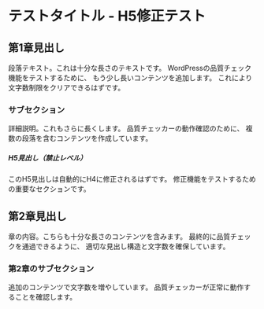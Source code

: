 # テストタイトル - H5修正テスト

## 第1章見出し

段落テキスト。これは十分な長さのテキストです。
WordPressの品質チェック機能をテストするために、
もう少し長いコンテンツを追加します。
これにより文字数制限をクリアできるはずです。

### サブセクション

詳細説明。これもさらに長くします。
品質チェッカーの動作確認のために、
複数の段落を含むコンテンツを作成しています。

##### H5見出し（禁止レベル）

このH5見出しは自動的にH4に修正されるはずです。
修正機能をテストするための重要なセクションです。

## 第2章見出し

章の内容。こちらも十分な長さのコンテンツを含みます。
最終的に品質チェックを通過できるように、
適切な見出し構造と文字数を確保しています。

### 第2章のサブセクション

追加のコンテンツで文字数を増やしています。
品質チェッカーが正常に動作することを確認します。

